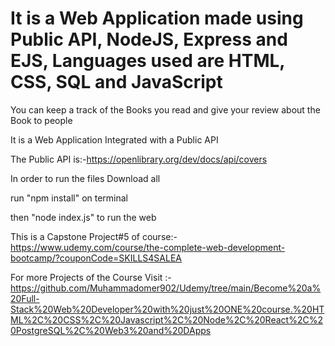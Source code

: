 # It is a Web Application made using Public API, NodeJS, Express and EJS, Languages used are HTML, CSS, SQL and JavaScript

You can keep a track of the Books you read and give your review about the Book to people

It is a Web Application Integrated with a Public API

The Public API is:-https://openlibrary.org/dev/docs/api/covers

In order to run the files Download all

run "npm install" on terminal

then "node index.js" to run the web

This is a Capstone Project#5 of course:- https://www.udemy.com/course/the-complete-web-development-bootcamp/?couponCode=SKILLS4SALEA

For more Projects of the Course Visit :-https://github.com/Muhammadomer902/Udemy/tree/main/Become%20a%20Full-Stack%20Web%20Developer%20with%20just%20ONE%20course.%20HTML%2C%20CSS%2C%20Javascript%2C%20Node%2C%20React%2C%20PostgreSQL%2C%20Web3%20and%20DApps
